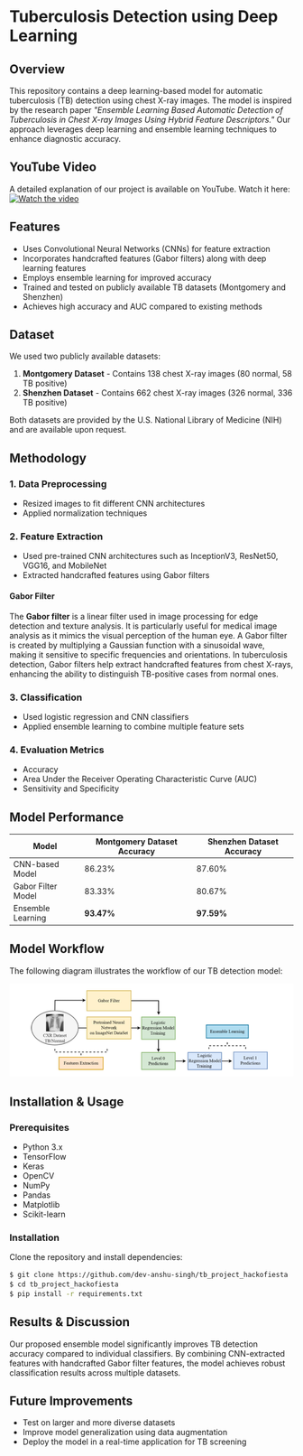 # Tuberculosis Detection using Deep Learning

## Overview
This repository contains a deep learning-based model for automatic tuberculosis (TB) detection using chest X-ray images. The model is inspired by the research paper *"Ensemble Learning Based Automatic Detection of Tuberculosis in Chest X-ray Images Using Hybrid Feature Descriptors."* Our approach leverages deep learning and ensemble learning techniques to enhance diagnostic accuracy.


## YouTube Video
A detailed explanation of our project is available on YouTube. Watch it here:
[![Watch the video](https://img.youtube.com/vi/uC4N8Tq56EE/0.jpg)](https://www.youtube.com/watch?v=uC4N8Tq56EE)

## Features
- Uses Convolutional Neural Networks (CNNs) for feature extraction
- Incorporates handcrafted features (Gabor filters) along with deep learning features
- Employs ensemble learning for improved accuracy
- Trained and tested on publicly available TB datasets (Montgomery and Shenzhen)
- Achieves high accuracy and AUC compared to existing methods

## Dataset
We used two publicly available datasets:
1. **Montgomery Dataset** - Contains 138 chest X-ray images (80 normal, 58 TB positive)
2. **Shenzhen Dataset** - Contains 662 chest X-ray images (326 normal, 336 TB positive)

Both datasets are provided by the U.S. National Library of Medicine (NIH) and are available upon request.

## Methodology
### 1. Data Preprocessing
- Resized images to fit different CNN architectures
- Applied normalization techniques

### 2. Feature Extraction
- Used pre-trained CNN architectures such as InceptionV3, ResNet50, VGG16, and MobileNet
- Extracted handcrafted features using Gabor filters

#### **Gabor Filter**
The **Gabor filter** is a linear filter used in image processing for edge detection and texture analysis. It is particularly useful for medical image analysis as it mimics the visual perception of the human eye. A Gabor filter is created by multiplying a Gaussian function with a sinusoidal wave, making it sensitive to specific frequencies and orientations. In tuberculosis detection, Gabor filters help extract handcrafted features from chest X-rays, enhancing the ability to distinguish TB-positive cases from normal ones.

### 3. Classification
- Used logistic regression and CNN classifiers
- Applied ensemble learning to combine multiple feature sets

### 4. Evaluation Metrics
- Accuracy
- Area Under the Receiver Operating Characteristic Curve (AUC)
- Sensitivity and Specificity

## Model Performance
| Model               | Montgomery Dataset Accuracy | Shenzhen Dataset Accuracy |
|--------------------|--------------------------|--------------------------|
| CNN-based Model    | 86.23%                    | 87.60%                    |
| Gabor Filter Model | 83.33%                    | 80.67%                    |
| Ensemble Learning  | **93.47%**                 | **97.59%**                 |

## Model Workflow
The following diagram illustrates the workflow of our TB detection model:

![Model Workflow](Model_illustration.png)

## Installation & Usage
### Prerequisites
- Python 3.x
- TensorFlow
- Keras
- OpenCV
- NumPy
- Pandas
- Matplotlib
- Scikit-learn

### Installation
Clone the repository and install dependencies:
```bash
$ git clone https://github.com/dev-anshu-singh/tb_project_hackofiesta
$ cd tb_project_hackofiesta
$ pip install -r requirements.txt
```

## Results & Discussion
Our proposed ensemble model significantly improves TB detection accuracy compared to individual classifiers. By combining CNN-extracted features with handcrafted Gabor filter features, the model achieves robust classification results across multiple datasets.

## Future Improvements
- Test on larger and more diverse datasets
- Improve model generalization using data augmentation
- Deploy the model in a real-time application for TB screening


